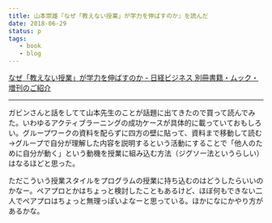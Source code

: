 ```yaml
---
title: 山本崇雄『なぜ「教えない授業」が学力を伸ばすのか』を読んだ
date: 2018-06-29
status: p
tags:
   - book
   - blog
---
```


[なぜ「教えない授業」が学力を伸ばすのか - 日経ビジネス 別冊書籍・ムック・増刊のご紹介](http://business.nikkeibp.co.jp/nbs/books/3651/)<br>

---

ガビンさんと話をしてて山本先生のことが話題に出てきたので買って読んでみた。いわゆるアクティブラーニングの成功ケースが具体的に載っていておもしろい。グループワークの資料を配らずに四方の壁に貼って、資料まで移動して読む→グループで自分が理解した内容を説明するという活動にすることで「他人のために自分が動く」という動機を授業に組み込む方法（ジグソー法というらしい）はなるほどと思った。<br>

ただこういう授業スタイルをプログラムの授業に持ち込むのはどうしたらいいのかなー。ペアプロとかはちょっと検討したこともあるけど、ほぼ何もできない二人でペアプロはちょっと無理っぽいよなーと思っている。ほかになにかやり方があるかな。<br>
